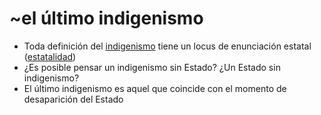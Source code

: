 # ~el último indigenismo

* Toda definición del [indigenismo](indigenismo.md) tiene un locus de enunciación estatal ([estatalidad](estatalidad.md))
* ¿Es posible pensar un indigenismo sin Estado? ¿Un Estado sin indigenismo?
* El último indigenismo es aquel que coincide con el momento de desaparición del Estado
